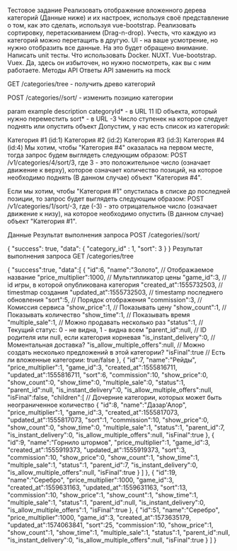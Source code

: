 Тестовое задание
Реализовать отображение вложенного дерева категорий (Данные ниже) и их настроек, используя своё представление о том, как это сделать, используя vue-bootstrap.
Реализовать сортировку, перетаскиванием (Drag-n-drop). Учесть, что каждую из категорий можно перетащить в другую.
UI - на ваше усмотрение, но нужно отобразить все данные. На это будет обращено внимание.
Написать unit тесты.
Что использовать
Docker.
NUXT.
Vue-bootstrap.
Vuex. Да, здесь он избыточен, но нужно посмотреть, как вы с ним работаете.
Методы API
Ответы API заменить на mock

GET /categories/tree - получить древо категорий

POST /categories/<categoryId>/sort/<sort> - изменить позицию категории

param	example	description
categoryId* - в URL	11	ID объекта, который нужно переместить
sort* - в URL	-3	Число ступенек на которое следует поднять или опустить объект
Допустим, у нас есть список из категорий:

Категория #1 (id:1)
Категория #2 (id:2)
Категория #3 (id:3)
Категория #4 (id:4)
Мы хотим, чтобы "Категория #4" оказалась на первом месте, тогда запрос будем выглядеть следующим образом: POST /v1/categories/4/sort/3, где 3 - это положительное число (означает движение к верху), которое означает количество позиций, на которое необходимо поднять (В данном случае) объект "Категория #4".

Если мы хотим, чтобы "Категория #1" опустилась в списке до последней позиции, то запрос будет выглядеть следующим образом: POST /v1/categories/1/sort/-3, где (-3) - это отрицательное число (означает движение к низу), на которое необходимо опустить (В данном случае) объект "Категория #1".

Данные
Результат выполнения запроса POST /categories/<categoryId>/sort/<sort>

{
   "success": true,
   "data": {
     "category_id" : 1,
     "sort": 3
   }
}
Результат выполнения запроса GET /categories/tree

{
   "success":true,
   "data":[
      {
         "id":6,
         "name":"Золото",                   // Отображаемое название
         "price_multiplier":1000,           // Мультипликатор цены
         "game_id":3,                       // id игры, в которой опубликована категория
         "created_at":1555732503,           // timestmap создания
         "updated_at":1555732503,           // timestamp последнего обновления
         "sort":5,                          // Порядок отображения
         "commission":3,                    // Комиссия сервиса
         "show_price":1,                    // Показывать цену
         "show_count":1,                    // Показывать количество
         "show_time":1,                     // Показывать время
         "multiple_sale":1,                 // Можно продавать несколько раз
         "status":1,                        // Текущий статус: 0 - не видна, 1 - видна всем
         "parent_id":null,                  // ID родителя или null, если категория корневая
         "is_instant_delivery":0,           // Моментальная доставка?
         "is_allow_multiple_offers":null,   // Можно создать несколько предложений в этой категории?
         "isFinal":true                     // Есть ли вложенные категории: true/false
      },
      {
         "id":7,
         "name":"Рейды",
         "price_multiplier":1,
         "game_id":3,
         "created_at":1555816711,
         "updated_at":1555816711,
         "sort":6,
         "commission":10,
         "show_price":0,
         "show_count":0,
         "show_time":0,
         "multiple_sale":0,
         "status":1,
         "parent_id":null,
         "is_instant_delivery":0,
         "is_allow_multiple_offers":null,
         "isFinal":false,
         "children":[                       // Дочерние категории, которых может быть неограниченное количество
            {
               "id":8,
               "name":"Дазар'Алор",
               "price_multiplier":1,
               "game_id":3,
               "created_at":1555817073,
               "updated_at":1555817073,
               "sort":1,
               "commission":10,
               "show_price":0,
               "show_count":0,
               "show_time":0,
               "multiple_sale":1,
               "status":1,
               "parent_id":7,
               "is_instant_delivery":0,
               "is_allow_multiple_offers":null,
               "isFinal":true
            },
            {
               "id":9,
               "name":"Горнило штормов",
               "price_multiplier":1,
               "game_id":3,
               "created_at":1555919373,
               "updated_at":1555919373,
               "sort":3,
               "commission":10,
               "show_price":0,
               "show_count":1,
               "show_time":1,
               "multiple_sale":1,
               "status":1,
               "parent_id":7,
               "is_instant_delivery":0,
               "is_allow_multiple_offers":null,
               "isFinal":true
            }
         ]
      },
      {
         "id":19,
         "name":"Серебро",
         "price_multiplier":1000,
         "game_id":3,
         "created_at":1559631163,
         "updated_at":1559631163,
         "sort":13,
         "commission":10,
         "show_price":1,
         "show_count":1,
         "show_time":1,
         "multiple_sale":1,
         "status":1,
         "parent_id":null,
         "is_instant_delivery":0,
         "is_allow_multiple_offers":1,
         "isFinal":true
      },
      {
         "id":51,
         "name":"Серебро",
         "price_multiplier":1000,
         "game_id":3,
         "created_at":1573635179,
         "updated_at":1574063841,
         "sort":25,
         "commission":10,
         "show_price":1,
         "show_count":1,
         "show_time":1,
         "multiple_sale":1,
         "status":1,
         "parent_id":null,
         "is_instant_delivery":0,
         "is_allow_multiple_offers":null,
         "isFinal":true
      }
   ]
}
